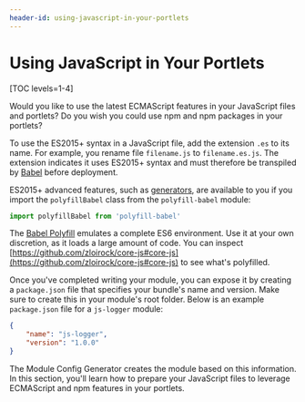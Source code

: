 ```yaml
---
header-id: using-javascript-in-your-portlets
---
```


# Using JavaScript in Your Portlets

[TOC levels=1-4]

Would you like to use the latest ECMAScript features in your JavaScript files 
and portlets? Do you wish you could use npm and npm packages in your portlets? 

To use the ES2015+ syntax in a JavaScript file, add the extension `.es` to its 
name. For example, you rename file `filename.js` to `filename.es.js`. The 
extension indicates it uses ES2015+ syntax and must therefore be transpiled by 
[Babel](https://babeljs.io/) before deployment. 

ES2015+ advanced features, such as [generators](https://babeljs.io/docs/learn-es2015/#generators), 
are available to you if you import the `polyfillBabel` class from the 
`polyfill-babel` module:

```javascript
import polyfillBabel from 'polyfill-babel'
```

The [Babel Polyfill](http://babeljs.io/docs/usage/polyfill/) emulates a complete 
ES6 environment. Use it at your own discretion, as it loads a large amount of 
code. You can inspect [https://github.com/zloirock/core-js#core-js](https://github.com/zloirock/core-js#core-js) 
to see what's polyfilled. 

Once you've completed writing your module, you can expose it by creating a 
`package.json` file that specifies your bundle's name and version. Make sure to 
create this in your module's root folder. Below is an example `package.json` 
file for a `js-logger` module:

```json
{
    "name": "js-logger",
    "version": "1.0.0"
}
```

The Module Config Generator creates the module based on this information. In 
this section, you'll learn how to prepare your JavaScript files to leverage 
ECMAScript and npm features in your portlets. 

